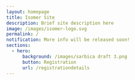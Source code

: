 ```yaml
---
layout: homepage
title: Isomer Site
description: Brief site description here
image: /images/isomer-logo.svg
permalink: /
notification: More info will be released soon!
sections:
  - hero:
      background: /images/sarbica draft 3.png
      button: Registration
      url: /registrationdetails
---
```

